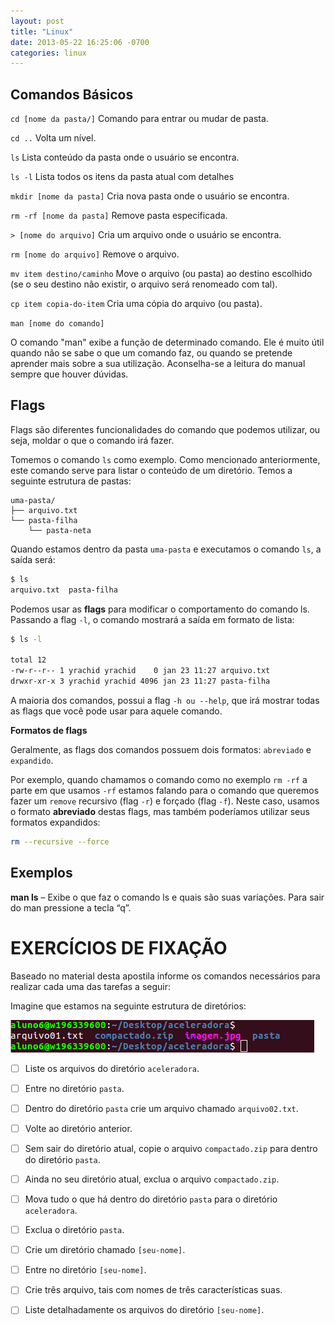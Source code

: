 ```yaml
---
layout: post
title: "Linux"
date: 2013-05-22 16:25:06 -0700
categories: linux
---
```


## Comandos Básicos

`cd [nome da pasta/]`
Comando para entrar ou mudar de pasta.

`cd ..`
Volta um nível.

`ls`
Lista conteúdo da pasta onde o usuário se encontra.

`ls -l`
Lista todos os itens da pasta atual com detalhes

`mkdir [nome da pasta]`
Cria nova pasta onde o usuário se encontra.

`rm -rf [nome da pasta]`
Remove pasta especificada.

`> [nome do arquivo]`
Cria um arquivo onde o usuário se encontra.

`rm [nome do arquivo]` 
Remove o arquivo.

`mv item destino/caminho` 
Move o arquivo (ou pasta) ao destino escolhido (se o seu destino não existir, o arquivo será renomeado com tal).

`cp item copia-do-item` 
Cria uma cópia do arquivo (ou pasta).

`man [nome do comando]`

O comando "man" exibe a função de determinado comando. Ele é muito útil quando não se sabe o que um comando faz, ou quando se pretende
aprender mais sobre a sua utilização. Aconselha-se a leitura do manual sempre que houver dúvidas.


## Flags

Flags são diferentes funcionalidades do comando que podemos utilizar, ou seja, moldar o que o comando irá fazer.

Tomemos o comando `ls` como exemplo. Como mencionado anteriormente, este comando serve para listar o conteúdo de um diretório. Temos a
seguinte estrutura de pastas:

```
uma-pasta/
├── arquivo.txt
└── pasta-filha
    └── pasta-neta
```

Quando estamos dentro da pasta `uma-pasta` e executamos o comando `ls`, a saída será:

```sh
$ ls
arquivo.txt  pasta-filha
```

Podemos usar as __flags__ para modificar o comportamento do comando ls. Passando a flag `-l`, o comando mostrará a saída em formato de
lista:

```sh
$ ls -l

total 12
-rw-r--r-- 1 yrachid yrachid    0 jan 23 11:27 arquivo.txt
drwxr-xr-x 3 yrachid yrachid 4096 jan 23 11:27 pasta-filha

```

A maioria dos comandos, possui a flag `-h ou --help`, que irá mostrar todas as flags que você pode usar para aquele comando.

__Formatos de flags__

Geralmente, as flags dos comandos possuem dois formatos: `abreviado` e `expandido`.

Por exemplo, quando chamamos o comando como no exemplo `rm -rf` a parte em que usamos `-rf` estamos falando para o comando que queremos
fazer um `remove` recursivo (flag `-r`) e forçado (flag `-f`). Neste caso, usamos o formato __abreviado__ destas flags, mas também poderíamos
utilizar seus formatos expandidos:

```sh
rm --recursive --force
```

## Exemplos

**man ls** – Exibe o que faz o comando ls e quais são suas variações.
Para sair do man pressione a tecla “q”.


# EXERCÍCIOS DE FIXAÇÃO

Baseado no material desta apostila informe os comandos necessários para realizar cada uma das tarefas a seguir:

Imagine que estamos na seguinte estrutura de diretórios:

![imagem](../imagens/imagem-linux-01.png)

- [ ] Liste os arquivos do diretório  `aceleradora`.

- [ ] Entre no diretório `pasta`. 

- [ ] Dentro do diretório `pasta` crie um arquivo chamado `arquivo02.txt`.

- [ ] Volte ao diretório anterior. 

- [ ] Sem sair do diretório atual, copie o arquivo `compactado.zip` para dentro do diretório `pasta`.

- [ ] Ainda no seu diretório atual, exclua o arquivo `compactado.zip`. 

- [ ] Mova tudo o que há dentro do diretório `pasta` para o diretório `aceleradora`.

- [ ] Exclua o diretório `pasta`.

- [ ] Crie um diretório chamado `[seu-nome]`.

- [ ] Entre no diretório `[seu-nome]`.

- [ ] Crie três arquivo, tais com nomes de três características suas.

- [ ] Liste detalhadamente os arquivos do diretório `[seu-nome]`.

